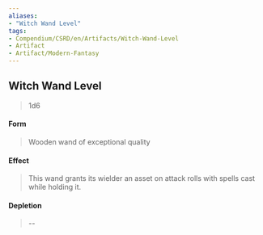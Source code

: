 ```yaml
---
aliases:
- "Witch Wand Level"
tags:
- Compendium/CSRD/en/Artifacts/Witch-Wand-Level
- Artifact
- Artifact/Modern-Fantasy
---
```


  
## Witch Wand Level

>1d6
#### Form
>Wooden wand of exceptional quality
#### Effect
> This wand grants its wielder an asset on attack rolls with spells cast while holding it.

#### Depletion 
>--
